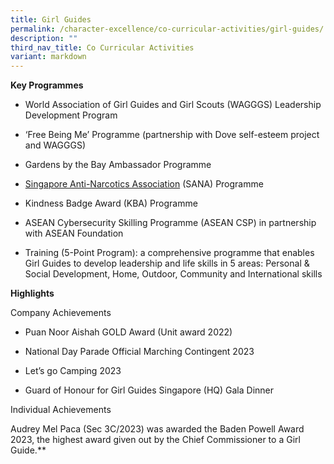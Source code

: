 ```yaml
---
title: Girl Guides
permalink: /character-excellence/co-curricular-activities/girl-guides/
description: ""
third_nav_title: Co Curricular Activities
variant: markdown
---
```

**Key Programmes**

*   World Association of Girl Guides and Girl Scouts (WAGGGS) Leadership Development Program
    
*   ‘Free Being Me’ Programme (partnership with Dove self-esteem project and WAGGGS) 
    
*   Gardens by the Bay Ambassador Programme
    
*   [Singapore Anti-Narcotics Association](https://www.sana.org.sg/) (SANA) Programme
    
*   Kindness Badge Award (KBA) Programme
    
*   ASEAN Cybersecurity Skilling Programme (ASEAN CSP) in partnership with ASEAN Foundation
    
*   Training (5-Point Program): a comprehensive programme that enables Girl Guides to develop leadership and life skills in 5 areas: Personal & Social Development, Home, Outdoor, Community and International skills

**Highlights**

Company Achievements

*   Puan Noor Aishah GOLD Award (Unit award 2022)
    
*   National Day Parade Official Marching Contingent 2023
    
*   Let’s go Camping 2023 
    
*   Guard of Honour for Girl Guides Singapore (HQ) Gala Dinner 

Individual Achievements

Audrey Mel Paca (Sec 3C/2023) was awarded the Baden Powell Award 2023, the highest award given out by the Chief Commissioner to a Girl Guide.**